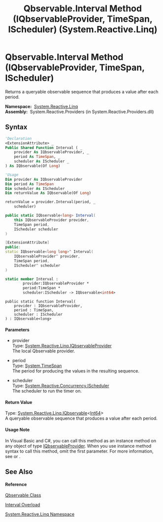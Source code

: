 ﻿---
title: Qbservable.Interval Method (IQbservableProvider, TimeSpan, IScheduler) (System.Reactive.Linq)
TOCTitle: Interval Method (IQbservableProvider, TimeSpan, IScheduler)
ms:assetid: M:System.Reactive.Linq.Qbservable.Interval(System.Reactive.Linq.IQbservableProvider,System.TimeSpan,System.Reactive.Concurrency.IScheduler)
ms:mtpsurl: https://msdn.microsoft.com/en-us/library/system.reactive.linq.qbservable.interval(v=VS.103)
ms:contentKeyID: 36069776
ms.date: 06/28/2011
mtps_version: v=VS.103
dev_langs:
- vb
- csharp
- c++
- fsharp
- jscript
---

# Qbservable.Interval Method (IQbservableProvider, TimeSpan, IScheduler)

Returns a queryable observable sequence that produces a value after each period.

**Namespace:**  [System.Reactive.Linq](hh211929\(v=vs.103\).md)  
**Assembly:**  System.Reactive.Providers (in System.Reactive.Providers.dll)

## Syntax

``` vb
'Declaration
<ExtensionAttribute> _
Public Shared Function Interval ( _
    provider As IQbservableProvider, _
    period As TimeSpan, _
    scheduler As IScheduler _
) As IQbservable(Of Long)
```

``` vb
'Usage
Dim provider As IQbservableProvider
Dim period As TimeSpan
Dim scheduler As IScheduler
Dim returnValue As IQbservable(Of Long)

returnValue = provider.Interval(period, _
    scheduler)
```

``` csharp
public static IQbservable<long> Interval(
    this IQbservableProvider provider,
    TimeSpan period,
    IScheduler scheduler
)
```

``` c++
[ExtensionAttribute]
public:
static IQbservable<long long>^ Interval(
    IQbservableProvider^ provider, 
    TimeSpan period, 
    IScheduler^ scheduler
)
```

``` fsharp
static member Interval : 
        provider:IQbservableProvider * 
        period:TimeSpan * 
        scheduler:IScheduler -> IQbservable<int64> 
```

``` jscript
public static function Interval(
    provider : IQbservableProvider, 
    period : TimeSpan, 
    scheduler : IScheduler
) : IQbservable<long>
```

#### Parameters

  - provider  
    Type: [System.Reactive.Linq.IQbservableProvider](hh212104\(v=vs.103\).md)  
    The local Qbservable provider.  

<!-- end list -->

  - period  
    Type: [System.TimeSpan](https://msdn.microsoft.com/en-us/library/269ew577)  
    The period for producing the values in the resulting sequence.  

<!-- end list -->

  - scheduler  
    Type: [System.Reactive.Concurrency.IScheduler](hh229149\(v=vs.103\).md)  
    The scheduler to run the timer on.  

#### Return Value

Type: [System.Reactive.Linq.IQbservable](hh229328\(v=vs.103\).md)\<[Int64](https://msdn.microsoft.com/en-us/library/6yy583ek)\>  
A queryable observable sequence that produces a value after each period.  

#### Usage Note

In Visual Basic and C\#, you can call this method as an instance method on any object of type [IQbservableProvider](hh212104\(v=vs.103\).md). When you use instance method syntax to call this method, omit the first parameter. For more information, see [](https://msdn.microsoft.com/en-us/library/Bb384936) or [](https://msdn.microsoft.com/en-us/library/Bb383977).

## See Also

#### Reference

[Qbservable Class](hh211693\(v=vs.103\).md)

[Interval Overload](hh211996\(v=vs.103\).md)

[System.Reactive.Linq Namespace](hh211929\(v=vs.103\).md)

